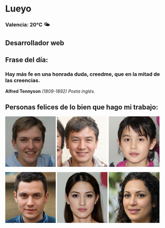 # Lueyo
### Valencia:  20°C 🌤️
## Desarrollador web
## Frase del día:
<!-- START QUOTE -->
### Hay más fe en una honrada duda, creedme, que en la mitad de las creencias.
**Alfred Tennyson** *(1809-1892) Poeta inglés.*
<!-- END QUOTE -->






## Personas felices de lo bien que hago mi trabajo:

<p float="left">
  <img src="src/image_0.png" width="32%" />
  <img src="src/image_1.png" width="32%" /> 
  <img src="src/image_2.png" width="32%" />
</p>
<p float="left">
  <img src="src/image_3.png" width="32%" />
  <img src="src/image_4.png" width="32%" /> 
  <img src="src/image_5.png" width="32%" />
</p>
